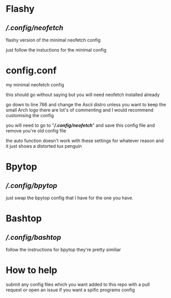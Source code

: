 # Flashy

## **_/.config/neofetch_**

flashy version of the minimal neofetch config

just follow the instuctions for the minimal config

# config.conf

my minimal neofetch config

this should go without saying but you will need neofetch installed already

go down to line 766 and change the Ascii distro unless you want to keep the small Arch logo there are lot's of commenting and I would recommend customising the config

you will need to go to "**_/.config/neofetch_**" and save this config file and remove you're old config file

the auto function doesn't work with these settings for whatever reason and it just shows a distorted tux penguin

# Bpytop

## **_/.config/bpytop_**

just swap the bpytop config that I have for the one you have.


# Bashtop

## **_/.config/bashtop_**

follow the instructions for bpytop they're pretty similiar

# How to help

submit any config files which you want added to this repo with a pull request or open an issue if you want a spific programs config
